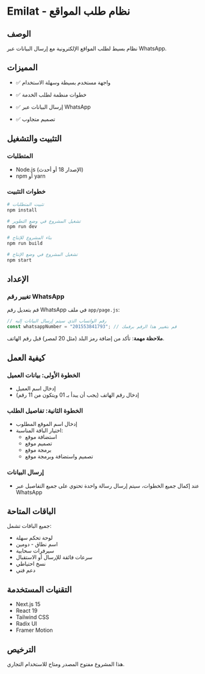 # Emilat - نظام طلب المواقع

## الوصف

نظام بسيط لطلب المواقع الإلكترونية مع إرسال البيانات عبر WhatsApp.

## المميزات

- ✅ واجهة مستخدم بسيطة وسهلة الاستخدام
- ✅ خطوات منظمة لطلب الخدمة
- ✅ إرسال البيانات عبر WhatsApp

- ✅ تصميم متجاوب

## التثبيت والتشغيل

### المتطلبات

- Node.js (الإصدار 18 أو أحدث)
- npm أو yarn

### خطوات التثبيت

```bash
# تثبيت المتطلبات
npm install

# تشغيل المشروع في وضع التطوير
npm run dev

# بناء المشروع للإنتاج
npm run build

# تشغيل المشروع في وضع الإنتاج
npm start
```

## الإعداد

### تغيير رقم WhatsApp

قم بتعديل رقم WhatsApp في ملف `app/page.js`:

```javascript
// رقم الواتساب الذي سيتم إرسال البيانات إليه
const whatsappNumber = "201553841793"; // قم بتغيير هذا الرقم برقمك
```

**ملاحظة مهمة**: تأكد من إضافة رمز البلد (مثل 20 لمصر) قبل رقم الهاتف.

## كيفية العمل

### الخطوة الأولى: بيانات العميل

- إدخال اسم العميل
- إدخال رقم الهاتف (يجب أن يبدأ بـ 01 ويتكون من 11 رقم)

### الخطوة الثانية: تفاصيل الطلب

- إدخال اسم الموقع المطلوب
- اختيار الباقة المناسبة:
  - استضافة موقع
  - تصميم موقع
  - برمجة موقع
  - تصميم واستضافة وبرمجة موقع

### إرسال البيانات

- عند إكمال جميع الخطوات، سيتم إرسال رسالة واحدة تحتوي على جميع التفاصيل عبر WhatsApp

## الباقات المتاحة

جميع الباقات تشمل:

- لوحة تحكم سهلة
- اسم نطاق - دومين
- سيرفرات سحابية
- سرعات فائقة للإرسال أو الاستقبال
- نسخ احتياطي
- دعم فني

## التقنيات المستخدمة

- Next.js 15
- React 19
- Tailwind CSS
- Radix UI
- Framer Motion

## الترخيص

هذا المشروع مفتوح المصدر ومتاح للاستخدام التجاري.
